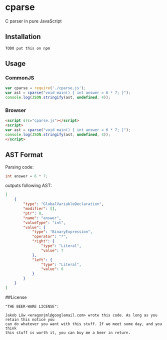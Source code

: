 # cparse
C parser in pure JavaScript

## Installation

`TODO put this on npm`

## Usage

### CommonJS
```javascript
var cparse = require('./cparse.js');
var ast = cparse("void main() { int answer = 6 * 7; }");
console.log(JSON.stringify(ast, undefined, 4));
```

### Browser
```html
<script src="cparse.js"></script>
<script>
var ast = cparse("void main() { int answer = 6 * 7; }");
console.log(JSON.stringify(ast, undefined, 4));
</script>
```

## AST Format
Parsing code:
```C
int answer = 6 * 7;
```

outputs following AST:
```JSON
[
    {
        "type": "GlobalVariableDeclaration",
        "modifier": [],
        "ptr": 0,
        "name": "answer",
        "valueType": "int",
        "value": {
            "type": "BinaryExpression",
            "operator": "*",
            "right": {
                "type": "Literal",
                "value": 7
            },
            "left": {
                "type": "Literal",
                "value": 6
            }
        }
    }
]
```

##License
```
"THE BEER-WARE LICENSE":

Jakob Löw <eragonjml@googlemail.com> wrote this code. As long as you retain this notice you
can do whatever you want with this stuff. If we meet some day, and you think
this stuff is worth it, you can buy me a beer in return.
```
